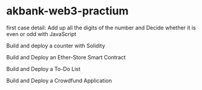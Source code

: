 # akbank-web3-practium

first case detail: Add up all the digits of the number and Decide whether it is even or odd with JavaScript

Build and deploy a counter with Solidity

Build and Deploy an Ether-Store Smart Contract

Build and Deploy a To-Do List

Build and Deploy a Crowdfund Application
